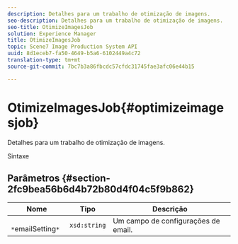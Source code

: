 ```yaml
---
description: Detalhes para um trabalho de otimização de imagens.
seo-description: Detalhes para um trabalho de otimização de imagens.
seo-title: OtimizeImagesJob
solution: Experience Manager
title: OtimizeImagesJob
topic: Scene7 Image Production System API
uuid: 8d1eceb7-fa50-4649-b5a6-6102449a4c72
translation-type: tm+mt
source-git-commit: 7bc7b3a86fbcdc57cfdc31745fae3afc06e44b15

---
```



# OtimizeImagesJob{#optimizeimagesjob}

Detalhes para um trabalho de otimização de imagens.

Sintaxe

## Parâmetros {#section-2fc9bea56b6d4b72b80d4f04c5f9b862}

| Nome | Tipo | Descrição |
|---|---|---|
| ` *`emailSetting`*` | `xsd:string` | Um campo de configurações de email. |

